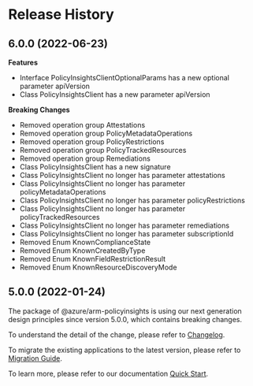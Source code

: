 # Release History
    
## 6.0.0 (2022-06-23)
    
**Features**

  - Interface PolicyInsightsClientOptionalParams has a new optional parameter apiVersion
  - Class PolicyInsightsClient has a new parameter apiVersion

**Breaking Changes**

  - Removed operation group Attestations
  - Removed operation group PolicyMetadataOperations
  - Removed operation group PolicyRestrictions
  - Removed operation group PolicyTrackedResources
  - Removed operation group Remediations
  - Class PolicyInsightsClient has a new signature
  - Class PolicyInsightsClient no longer has parameter attestations
  - Class PolicyInsightsClient no longer has parameter policyMetadataOperations
  - Class PolicyInsightsClient no longer has parameter policyRestrictions
  - Class PolicyInsightsClient no longer has parameter policyTrackedResources
  - Class PolicyInsightsClient no longer has parameter remediations
  - Class PolicyInsightsClient no longer has parameter subscriptionId
  - Removed Enum KnownComplianceState
  - Removed Enum KnownCreatedByType
  - Removed Enum KnownFieldRestrictionResult
  - Removed Enum KnownResourceDiscoveryMode
    
    
## 5.0.0 (2022-01-24)

The package of @azure/arm-policyinsights is using our next generation design principles since version 5.0.0, which contains breaking changes.

To understand the detail of the change, please refer to [Changelog](https://aka.ms/js-track2-changelog).

To migrate the existing applications to the latest version, please refer to [Migration Guide](https://aka.ms/js-track2-migration-guide).

To learn more, please refer to our documentation [Quick Start](https://aka.ms/js-track2-quickstart).
